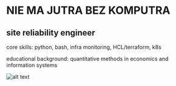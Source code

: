 # NIE MA JUTRA BEZ KOMPUTRA

## site reliability engineer

core skills: python, bash, infra monitoring, HCL/terraform, k8s

educational background: quantitative methods in economics and information systems

![alt text](https://www.codewars.com/users/mlodyzawi/badges/small)
